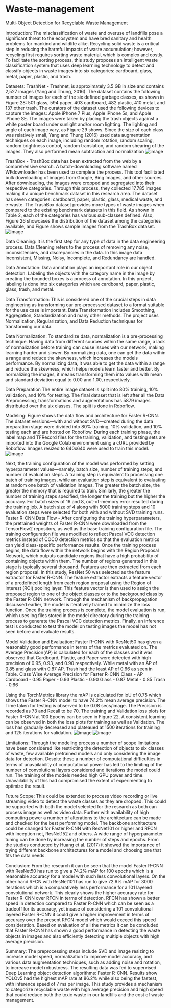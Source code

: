 # Waste-management
Multi-Object Detection for Recyclable Waste Management

Introduction:
The misclassification of waste and overuse of landfills pose a significant threat to the
ecosystem and have bred sanitary and health problems for mankind and wildlife alike. Recycling
solid waste is a critical step in reducing the harmful impacts of waste accumulation; however,
recycling first requires sorting waste material, which is complex and costly. To facilitate the
sorting process, this study proposes an intelligent waste classification system that uses deep
learning technology to detect and classify objects in waste images into six categories: cardboard,
glass, metal, paper, plastic, and trash.

Datasets:
TrashNet - Trashnet, is approximately 3.5 GB in size and contains 2,527 images (Yang
and Thung, 2016). The dataset contains the following number of images for each of the six
defined garbage classes, as shown in Figure 28: 501 glass, 594 paper, 403 cardboard, 482 plastic,
410 metal, and 137 other trash. The curators of the dataset used the following devices to capture
the images: Apple iPhone 7 Plus, Apple iPhone 5s, and Apple iPhone SE. The images were taken
by placing the trash objects against a white poster board under sunlight and/or room lighting. The
lighting and angle of each image vary, as Figure 29 shows. Since the size of each class was
relatively small, Yang and Thung (2016) used data augmentation techniques on each image,
including random rotation, random scaling, random brightness control, random translation, and
random shearing of the images. They also performed mean subtraction and normalization
![image](https://github.com/SadakhyaNarnur/Waste-management/assets/111921205/bea2ab15-f96b-4e89-a484-ab4b70649390)

TrashBox - TrashBox data has been extracted from the web by a comprehensive search. A
batch-downloading software named WFdownloader has been used to complete the process. This
tool facilitated bulk downloading of images from Google, Bing Images, and other sources. After
downloading, the images were cropped and segregated into their respective categories. Through
this process, they collected 17,785 images making it a unique benchmark dataset in this research
area. The dataset has seven categories: cardboard, paper, plastic, glass, medical waste, and
e-waste. The TrashBox dataset provides more types of waste images when compared to the
existing benchmark datasets in this field. As shown in Table 2, each of the categories has various
sub-classes defined. Also, Figure 26 showcases the distribution of the dataset among the
categories available, and Figure shows sample images from the TrashBox dataset.
![image](https://github.com/SadakhyaNarnur/Waste-management/assets/111921205/1a8dbe91-f938-473d-8d2a-7b42b7f1c47f)

Data Cleaning:
It is the first step for any type of data in the data engineering process. Data Cleaning
refers to the process of removing any noise, inconsistencies, and discrepancies in the data. In this
image data Inconsistent, Missing, Noisy, Incomplete, and Redundancy are handled.

Data Annotation:
Data annotation plays an important role in our object detection. Labeling the objects with
the category name in the image by creating the bounded boxes is a process of annotation. In this
project, labeling is done into six categories which are cardboard, paper, plastic, glass, trash, and
metal.

Data Transformation:
This is considered one of the crucial steps in data engineering as transforming our
pre-processed dataset to a format suitable for the use case is important. Data Transformation
includes Smoothing, Aggregation, Standardization and many other methods. The project uses
Normalization, Regularization, and Data Reduction techniques for transforming our data.

Data Normalization:
To standardize data, normalization is a pre-processing technique. Having data from
different sources within the same range, a lack of normalization before training can cause issues
with our network, making learning harder and slower. By normalizing data, one can get the data
within a range and reduce the skewness, which increases the models performance. By
normalizing data, it was able to get the data within a range and reduce the skewness, which helps
models learn faster and better. By normalizing the images, it means transforming them into
values with mean and standard deviation equal to 0.00 and 1.00, respectively.

Data Preparation
The entire image dataset is split into 80% training, 10% validation, and 10% for testing.
The final dataset that is left after all the Data Preprocessing, transformations and augmentations
has 5879 images distributed over the six classes. The split is done in Roboflow.

Modeling:
Figure shows the data flow and architecture for Faster R-CNN. The
dataset versions—with and without SVD—created during the data preparation stage were
divided into 80% training, 10% validation, and 10% testing each and are hosted on Roboflow.
During each training phase, the label map and TFRecord files for the training, validation, and
testing sets are imported into the Google Colab environment using a cURL provided by
Roboflow. Images resized to 640x640 were used to train this model.
![image](https://github.com/SadakhyaNarnur/Waste-management/assets/111921205/133cbc11-6a62-49d7-8577-071a6a5fc504)

Next, the training configuration of the model was performed by setting hyperparameter
values—namely, batch size, number of training steps, and number of evaluation steps. A training
step is equivalent to processing one batch of training images, while an evaluation step is
equivalent to evaluating at random one batch of validation images. The greater the batch size, the
greater the memory that is required to train. Similarly, the greater the number of training steps
specified, the longer the training but the higher the accuracy. For batch sizes of 16 and 8,
out-of-memory error resulted during the training job. A batch size of 4 along with 5000 training
steps and 10 evaluation steps were selected for both with and without SVD training runs.
Faster R-CNN Data Flow - After configuring the training hyperparameters, the pretrained weights of Faster R-CNN
were downloaded from the TensorFlow2 repository, as well as the base training configuration
file. The training configuration file was modified to reflect Pascal VOC detection metrics instead
of COCO detection metrics so that the evaluation metrics can yield class-specific performance
results.
Once the training process begins, the data flow within the network begins with the
Region Proposal Network, which outputs candidate regions that have a high probability of
containing objects within them. The number of regions generated in this stage is typically several
thousand. Features are then extracted from each region proposal. In this study, ResNet 50 was
selected as the feature extractor for Faster R-CNN. The feature extractor extracts a feature vector
of a predefined length from each region proposal using the Region of Interest (ROI) pooling layer. This feature vector is then used to assign the proposed region to one of the object classes
or to the background class by the Faster R-CNN network. Through the mechanism of
backpropagation discussed earlier, the model is iteratively trained to minimize the loss function.
Once the training process is complete, the model evaluation is run, which uses log files
stored in the model directory during the training process to generate the Pascal VOC detection
metrics. Finally, an inference test is conducted to test the model on testing images the model has
not seen before and evaluate results.

Model Validation and Evaluation:
Faster R-CNN with ResNet50 has given a reasonably good performance in terms of the
metrics evaluated on. The Average Precision(AP) is calculated for each of the classes and it was
observed that Cardboard, Plastic, and Paper were detected with high precision of 0.95, 0.93, and
0.90 respectively. While metal with an AP of 0.85 and glass with 0.87 AP. Trash had the least
AP of 0.66 as seen in Table.
Class Wise Average Precision for Faster R-CNN
Class - AP
Cardboard -  0.95
Paper - 0.93
Plastic - 0.90
Glass - 0.87
Metal - 0.85
Trash - 0.66

Using the TorchMetrics library the mAP is calculated for IoU of 0.75 which shows the
Faster R-CNN model to have 74.2% mean average precision. The Time taken for testing is
observed to be 0.08 secs/image. The Precision is recorded as 73 and Recall to be 70. The training
and Validation loss plots for Faster R-CNN at 100 Epochs can be seen in Figure 22. A consistent
learning can be observed in both the loss plots for training as well as Validation. The loss has
gradually decreased and plateaued at 1500 iterations for training and 125 iterations for
validation.
![image](https://github.com/SadakhyaNarnur/Waste-management/assets/111921205/3920b85f-2bab-44c8-8ed0-c54a9fae2165) ![image](https://github.com/SadakhyaNarnur/Waste-management/assets/111921205/ea7c522f-53d8-46e2-9014-1964033b0a90)

Limitations:
Through the modeling process a number of scope limitations have been considered like
restricting the detection of objects to six classes of waste, few available pretrained models and
only considering the image data for detection. Despite these a number of computational
difficulties in terms of unavailability of computational power has led to the limiting of the
number of convolutional layers considered and iterations the model could run. The training of
the models needed high GPU power and time. Unavailability of this had compromised the extent
of experimenting to optimize the result.

Future Scope: 
This could be extended to process video recording or live streaming video to detect the
waste classes as they are dropped. This could be supported with both the model selected for the
research as both can process image as well as video data. Further with availability of high
computing power a number of alterations to the architecture can be made and checked for the
best performing model. The backbone architecture could be changed for Faster R-CNN with
ResNet101 or higher and RFCN with Inception net, ResNet152 and others. A wide range of
hyperparameter tuning can be done by increasing the number of steps and epochs. From the
studies conducted by Huang et al. (2017) it showed the importance of trying different backbone
architectures for a model and choosing one that fits the data needs.

Conclusion:
From the research it can be seen that the model Faster R-CNN with ResNet50 has run to
give a 74.2% mAP for 100 epochs which is a reasonable accuracy for a model with such less
convolutional layers. On the other hand RFCN with ResNet101 has run to give 72.6% mAP for
3000 iterations which is a comparatively less performance for a 101 layered convolutional
network. This clearly shows the higher accuracy rate for Faster R-CNN over RFCN in terms of
detection. RFCN has shown a better speed in detection compared to Faster R-CNN which can be
seen as a tradeoff for its accuracy, yet incase of considering a 101 convolutional layered Faster
R-CNN it could give a higher improvement in terms of accuracy over the present RFCN model
which would exceed this speed consideration. Based on evaluation of all the metrics it can be
concluded that Faster R-CNN has shown a good performance in detecting the waste objects in
images and also efficiently detecting multiple objects with high average precision.

Summary:
The preprocessing steps include SVD and image resizing to
increase model speed, normalization to improve model accuracy, and various data augmentation
techniques, such as adding noise and rotation, to increase model robustness. The resulting data
was fed to supervised Deep Learning object detection algorithms: Faster R-CNN. 
Results show YOLOv5 had the highest mAP rate at 86.2% while also being
the fastest, with inference speed of 7 ms per image. This study provides a mechanism to
categorize recyclable waste with high average precision and high speed that could reduce both
the toxic waste in our landfills and the cost of waste management.

